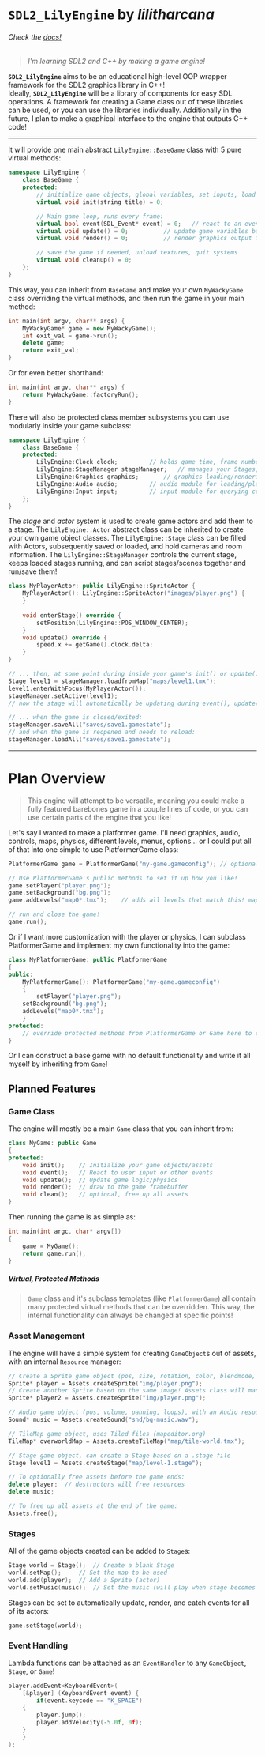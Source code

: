 # `SDL2_LilyEngine` by _lilitharcana_
###### *Check the* [docs!](https://lilitharcana.github.io/SDL2_LilyEngine)
> *I'm learning SDL2 and C++ by making a game engine!*

__`SDL2_LilyEngine`__ aims to be an educational high-level OOP wrapper framework for the SDL2 graphics library in C++!  
Ideally, __`SDL2_LilyEngine`__ will be a library of components for easy SDL operations. A framework for creating a Game class out of these libraries can be used, or you can use the libraries individually. Additionally in the future, I plan to make a graphical interface to the engine that outputs C++ code!  

----------------

It will provide one main abstract `LilyEngine::BaseGame` class with 5 pure virtual methods:
```C++
namespace LilyEngine {
	class BaseGame {
	protected:
		// initialize game objects, global variables, set inputs, load resources, configure systems...
		virtual void init(string title) = 0;

		// Main game loop, runs every frame:
		virtual bool event(SDL_Event* event) = 0;	// react to an event passed to the game, and return true if the event was caught
		virtual void update() = 0;			// update game variables based in events/input/etc
		virtual void render() = 0;			// render graphics output for the frame

		// save the game if needed, unload textures, quit systems
		virtual void cleanup() = 0;
	};
}
```
This way, you can inherit from `BaseGame` and make your own `MyWackyGame` class overriding the virtual methods, and then run the game in your main method:
```C++
int main(int argv, char** args) {
	MyWackyGame* game = new MyWackyGame();
	int exit_val = game->run();
	delete game;
	return exit_val;
}
```
Or for even better shorthand:
```C++
int main(int argv, char** args) {
	return MyWackyGame::factoryRun();
}
```
There will also be protected class member subsystems you can use modularly inside your game subclass:
```C++
namespace LilyEngine {
	class BaseGame {
	protected:
		LilyEngine:Clock clock;			// holds game time, frame number, delta time, can cap fps or enable vsync
		LilyEngine:StageManager stageManager;	// manages your Stages, sets the active stage and updates it with all its actors
		LilyEngine:Graphics graphics;		// graphics loading/rendering module, creates sprites, fonts, and shape drawing
		LilyEngine:Audio audio;			// audio module for loading/playing sounds
		LilyEngine:Input input;			// input module for querying controls
	};
}
```
The *stage* and *actor* system is used to create game actors and add them to a stage. The `LilyEngine::Actor` abstract class can be inherited to create your own game object classes. The `LilyEngine::Stage` class can be filled with Actors, subsequently saved or loaded, and hold cameras and room information. The `LilyEngine::StageManager` controls the current stage, keeps loaded stages running, and can script stages/scenes together and run/save them!
```C++
class MyPlayerActor: public LilyEngine::SpriteActor {
	MyPlayerActor(): LilyEngine::SpriteActor("images/player.png") {
	}
	
	void enterStage() override {
		setPosition(LilyEngine::POS_WINDOW_CENTER);
	}
	void update() override {
		speed.x += getGame().clock.delta;
	}
}

// ... then, at some point during inside your game's init() or update():
Stage level1 = stageManager.loadfromMap("maps/level1.tmx");
level1.enterWithFocus(MyPlayerActor());
stageManager.setActive(level1);
// now the stage will automatically be updating during event(), update(), and render()!

// ... when the game is closed/exited:
stageManager.saveAll("saves/save1.gamestate");
// and when the game is reopened and needs to reload:
stageManager.loadAll("saves/save1.gamestate");

```

--------------------------------------------------------
# Plan Overview
>This engine will attempt to be versatile, meaning you could make a fully featured barebones game in a couple lines of code, or you can use certain parts of the engine that you like!

Let's say I wanted to make a platformer game. I'll need graphics, audio, controls, maps, physics, different levels, menus, options... or I could put all of that into one simple to use PlatformerGame class:
```C++
PlatformerGame game = PlatformerGame("my-game.gameconfig");	// optional .gameconfig file can have anything to edit the default PlatformerGame class

// Use PlatformerGame's public methods to set it up how you like!
game.setPlayer("player.png");
game.setBackground("bg.png");
game.addLevels("map0*.tmx");	// adds all levels that match this! map00, map01, map02, etc

// run and close the game!
game.run();
```
Or if I want more customization with the player or physics, I can subclass PlatformerGame and implement my own functionality into the game:
```C++
class MyPlatformerGame: public PlatformerGame
{
public:
    MyPlatformerGame(): PlatformerGame("my-game.gameconfig")
    {
        setPlayer("player.png");
	setBackground("bg.png");
	addLevels("map0*.tmx");
    }
protected:
    // override protected methods from PlatformerGame or Game here to change internal functionality!
}
```
Or I can construct a base game with no default functionality and write it all myself by inheriting from ```Game```!

## Planned Features

### Game Class
The engine will mostly be a main ```Game``` class that you can inherit from:
```C++
class MyGame: public Game
{
protected:
    void init();	// Initialize your game objects/assets
    void event();	// React to user input or other events
    void update();	// Update game logic/physics
    void render();	// draw to the game framebuffer
    void clean();	// optional, free up all assets
}
```
Then running the game is as simple as:
```C++
int main(int argc, char* argv[])
{
    game = MyGame();
    return game.run();
}
```
##### Virtual, Protected Methods
> ```Game``` class and it's subclass templates (like ```PlatformerGame```) all contain many protected virtual methods that can be overridden. This way, the internal functionality can always be changed at specific points!

### Asset Management
The engine will have a simple system for creating ```GameObject```s out of assets, with an internal ```Resource``` manager:
```C++
// Create a Sprite game object (pos, size, rotation, color, blendmode, etc), with a Texture resource (internal, managed by Assets class)
Sprite* player = Assets.createSprite("img/player.png");
// Create another Sprite based on the same image! Assets class will manage this so they share a texture!
Sprite* player2 = Assets.createSprite("img/player.png");

// Audio game object (pos, volume, panning, loops), with an Audio resource
Sound* music = Assets.createSound("snd/bg-music.wav");

// TileMap game object, uses Tiled files (mapeditor.org)
TileMap* overworldMap = Assets.createTileMap("map/tile-world.tmx");	

// Stage game object, can create a Stage based on a .stage file
Stage level1 = Assets.createStage("map/level-1.stage");

// To optionally free assets before the game ends:
delete player;	// destructors will free resources
delete music;

// To free up all assets at the end of the game:
Assets.free();
```

### Stages
All of the game objects created can be added to ```Stage```s:
```C++
Stage world = Stage();	// Create a blank Stage
world.setMap();		// Set the map to be used
world.add(player);	// Add a Sprite (actor)
world.setMusic(music);	// Set the music (will play when stage becomes active)
```
Stages can be set to automatically update, render, and catch events for all of its actors:
```C++
game.setStage(world);
```

### Event Handling
Lambda functions can be attached as an ```EventHandler``` to any ```GameObject```, ```Stage```, or ```Game```! 
```C++
player.addEvent<KeyboardEvent>(
    [&player] (KeyboardEvent event) {
    	if(event.keycode == "K_SPACE")
	{
	    player.jump();
	    player.addVelocity(-5.0f, 0f);
	}
    }
);
```
